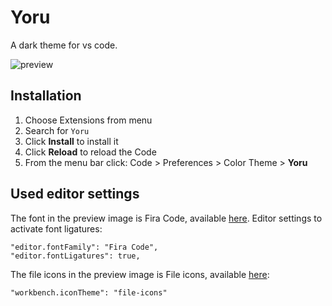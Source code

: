 # Yoru

A dark theme for vs code.

![preview](https://github.com/kahkitzheng/yoru/blob/main/Yoru_preview.jpg?raw=true)

## Installation

1. Choose Extensions from menu
2. Search for `Yoru`
3. Click **Install** to install it
4. Click **Reload** to reload the Code
5. From the menu bar click: Code > Preferences > Color Theme > **Yoru**

## Used editor settings

The font in the preview image is Fira Code, available [here](https://github.com/tonsky/FiraCode). Editor settings to activate font ligatures:

```
"editor.fontFamily": "Fira Code",
"editor.fontLigatures": true,
```

The file icons in the preview image is File icons, available [here](https://marketplace.visualstudio.com/items?itemName=file-icons.file-icons):

```
"workbench.iconTheme": "file-icons"
```
